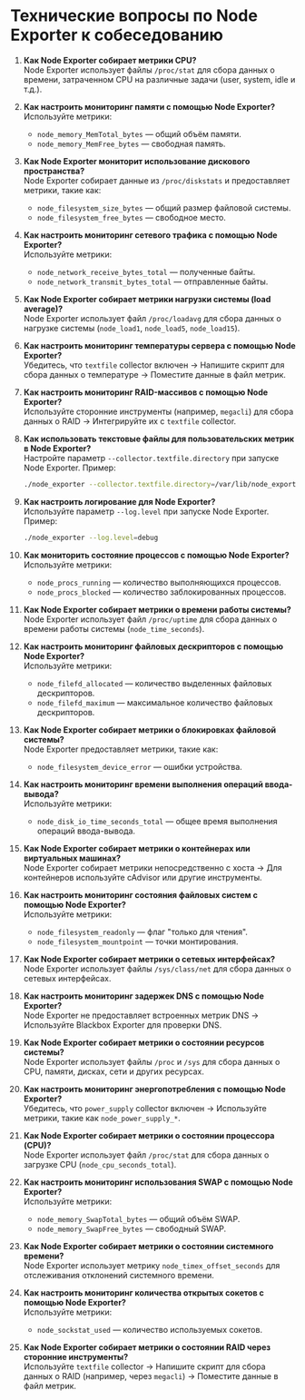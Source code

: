 # **Технические вопросы по Node Exporter к собеседованию**

1. **Как Node Exporter собирает метрики CPU?**  
   Node Exporter использует файлы `/proc/stat` для сбора данных о времени, затраченном CPU на различные задачи (user, system, idle и т.д.).

2. **Как настроить мониторинг памяти с помощью Node Exporter?**  
   Используйте метрики:  
   - `node_memory_MemTotal_bytes` — общий объём памяти.  
   - `node_memory_MemFree_bytes` — свободная память.  

3. **Как Node Exporter мониторит использование дискового пространства?**  
   Node Exporter собирает данные из `/proc/diskstats` и предоставляет метрики, такие как:  
   - `node_filesystem_size_bytes` — общий размер файловой системы.  
   - `node_filesystem_free_bytes` — свободное место.  

4. **Как настроить мониторинг сетевого трафика с помощью Node Exporter?**  
   Используйте метрики:  
   - `node_network_receive_bytes_total` — полученные байты.  
   - `node_network_transmit_bytes_total` — отправленные байты.  

5. **Как Node Exporter собирает метрики нагрузки системы (load average)?**  
   Node Exporter использует файл `/proc/loadavg` для сбора данных о нагрузке системы (`node_load1`, `node_load5`, `node_load15`).

6. **Как настроить мониторинг температуры сервера с помощью Node Exporter?**  
   Убедитесь, что `textfile` collector включен → Напишите скрипт для сбора данных о температуре → Поместите данные в файл метрик.

7. **Как настроить мониторинг RAID-массивов с помощью Node Exporter?**  
   Используйте сторонние инструменты (например, `megacli`) для сбора данных о RAID → Интегрируйте их с `textfile` collector.

8. **Как использовать текстовые файлы для пользовательских метрик в Node Exporter?**  
   Настройте параметр `--collector.textfile.directory` при запуске Node Exporter. Пример:  
   ```bash
   ./node_exporter --collector.textfile.directory=/var/lib/node_exporter/textfile_collector
   ```

9. **Как настроить логирование для Node Exporter?**  
   Используйте параметр `--log.level` при запуске Node Exporter. Пример:  
   ```bash
   ./node_exporter --log.level=debug
   ```

10. **Как мониторить состояние процессов с помощью Node Exporter?**  
    Используйте метрики:  
    - `node_procs_running` — количество выполняющихся процессов.  
    - `node_procs_blocked` — количество заблокированных процессов.  

11. **Как Node Exporter собирает метрики о времени работы системы?**  
    Node Exporter использует файл `/proc/uptime` для сбора данных о времени работы системы (`node_time_seconds`).

12. **Как настроить мониторинг файловых дескрипторов с помощью Node Exporter?**  
    Используйте метрики:  
    - `node_filefd_allocated` — количество выделенных файловых дескрипторов.  
    - `node_filefd_maximum` — максимальное количество файловых дескрипторов.  

13. **Как Node Exporter собирает метрики о блокировках файловой системы?**  
    Node Exporter предоставляет метрики, такие как:  
    - `node_filesystem_device_error` — ошибки устройства.  

14. **Как настроить мониторинг времени выполнения операций ввода-вывода?**  
    Используйте метрики:  
    - `node_disk_io_time_seconds_total` — общее время выполнения операций ввода-вывода.  

15. **Как Node Exporter собирает метрики о контейнерах или виртуальных машинах?**  
    Node Exporter собирает метрики непосредственно с хоста → Для контейнеров используйте cAdvisor или другие инструменты.

16. **Как настроить мониторинг состояния файловых систем с помощью Node Exporter?**  
    Используйте метрики:  
    - `node_filesystem_readonly` — флаг "только для чтения".  
    - `node_filesystem_mountpoint` — точки монтирования.  

17. **Как Node Exporter собирает метрики о сетевых интерфейсах?**  
    Node Exporter использует файлы `/sys/class/net` для сбора данных о сетевых интерфейсах.

18. **Как настроить мониторинг задержек DNS с помощью Node Exporter?**  
    Node Exporter не предоставляет встроенных метрик DNS → Используйте Blackbox Exporter для проверки DNS.

19. **Как Node Exporter собирает метрики о состоянии ресурсов системы?**  
    Node Exporter использует файлы `/proc` и `/sys` для сбора данных о CPU, памяти, дисках, сети и других ресурсах.

20. **Как настроить мониторинг энергопотребления с помощью Node Exporter?**  
    Убедитесь, что `power_supply` collector включен → Используйте метрики, такие как `node_power_supply_*`.

21. **Как Node Exporter собирает метрики о состоянии процессора (CPU)?**  
    Node Exporter использует файл `/proc/stat` для сбора данных о загрузке CPU (`node_cpu_seconds_total`).

22. **Как настроить мониторинг использования SWAP с помощью Node Exporter?**  
    Используйте метрики:  
    - `node_memory_SwapTotal_bytes` — общий объём SWAP.  
    - `node_memory_SwapFree_bytes` — свободный SWAP.  

23. **Как Node Exporter собирает метрики о состоянии системного времени?**  
    Node Exporter использует метрику `node_timex_offset_seconds` для отслеживания отклонений системного времени.

24. **Как настроить мониторинг количества открытых сокетов с помощью Node Exporter?**  
    Используйте метрики:  
    - `node_sockstat_used` — количество используемых сокетов.  

25. **Как Node Exporter собирает метрики о состоянии RAID через сторонние инструменты?**  
    Используйте `textfile` collector → Напишите скрипт для сбора данных о RAID (например, через `megacli`) → Поместите данные в файл метрик.
